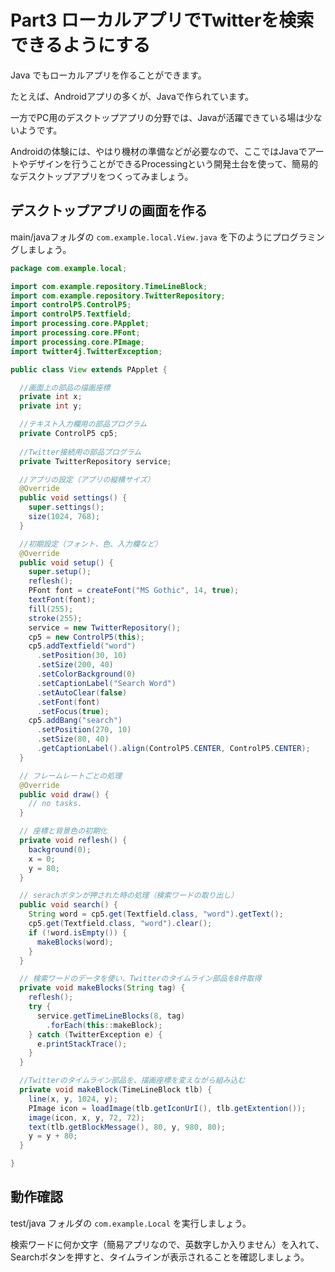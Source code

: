 # Part3 ローカルアプリでTwitterを検索できるようにする

Java でもローカルアプリを作ることができます。

たとえば、Androidアプリの多くが、Javaで作られています。

一方でPC用のデスクトップアプリの分野では、Javaが活躍できている場は少ないようです。

Androidの体験には、やはり機材の準備などが必要なので、ここではJavaでアートやデザインを行うことができるProcessingという開発土台を使って、簡易的なデスクトップアプリをつくってみましょう。

## デスクトップアプリの画面を作る

main/javaフォルダの `com.example.local.View.java` を下のようにプログラミングしましょう。

```java
package com.example.local;

import com.example.repository.TimeLineBlock;
import com.example.repository.TwitterRepository;
import controlP5.ControlP5;
import controlP5.Textfield;
import processing.core.PApplet;
import processing.core.PFont;
import processing.core.PImage;
import twitter4j.TwitterException;

public class View extends PApplet {

  //画面上の部品の描画座標
  private int x;
  private int y;

  //テキスト入力欄用の部品プログラム
  private ControlP5 cp5;
  
  //Twitter接続用の部品プログラム
  private TwitterRepository service;

  //アプリの設定（アプリの縦横サイズ）
  @Override
  public void settings() {
    super.settings();
    size(1024, 768);
  }

  //初期設定（フォント、色、入力欄など）
  @Override
  public void setup() {
    super.setup();
    reflesh();
    PFont font = createFont("MS Gothic", 14, true);
    textFont(font);
    fill(255);
    stroke(255);
    service = new TwitterRepository();
    cp5 = new ControlP5(this);
    cp5.addTextfield("word")
      .setPosition(30, 10)
      .setSize(200, 40)
      .setColorBackground(0)
      .setCaptionLabel("Search Word")
      .setAutoClear(false)
      .setFont(font)
      .setFocus(true);
    cp5.addBang("search")
      .setPosition(270, 10)
      .setSize(80, 40)
      .getCaptionLabel().align(ControlP5.CENTER, ControlP5.CENTER);
  }

  // フレームレートごとの処理
  @Override
  public void draw() {
    // no tasks.
  }

  // 座標と背景色の初期化
  private void reflesh() {
    background(0);
    x = 0;
    y = 80;
  }

  // serachボタンが押された時の処理（検索ワードの取り出し）
  public void search() {
    String word = cp5.get(Textfield.class, "word").getText();
    cp5.get(Textfield.class, "word").clear();
    if (!word.isEmpty()) {
      makeBlocks(word);
    }
  }

  // 検索ワードのデータを使い、Twitterのタイムライン部品を8件取得
  private void makeBlocks(String tag) {
    reflesh();
    try {
      service.getTimeLineBlocks(8, tag)
        .forEach(this::makeBlock);
    } catch (TwitterException e) {
      e.printStackTrace();
    }
  }

  //Twitterのタイムライン部品を、描画座標を変えながら組み込む
  private void makeBlock(TimeLineBlock tlb) {
    line(x, y, 1024, y);
    PImage icon = loadImage(tlb.getIconUrI(), tlb.getExtention());
    image(icon, x, y, 72, 72);
    text(tlb.getBlockMessage(), 80, y, 980, 80);
    y = y + 80;
  }

}

```

## 動作確認

test/java フォルダの `com.example.Local` を実行しましょう。

検索ワードに何か文字（簡易アプリなので、英数字しか入りません）を入れて、Searchボタンを押すと、タイムラインが表示されることを確認しましょう。

